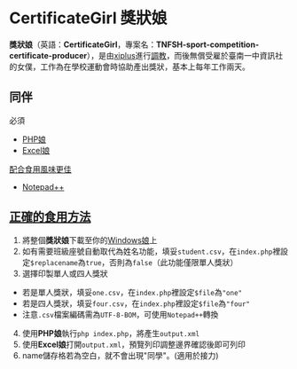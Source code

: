 # CertificateGirl 獎狀娘

**獎狀娘**（英語：**CertificateGirl**，專案名：**TNFSH-sport-competition-certificate-producer**），是由[xiplus](https://github.com/Xi-Plus)進行[調教](http://dict.revised.moe.edu.tw/cgi-bin/cbdic/gsweb.cgi?o=dcbdic&searchid=Z00000052643)，而後無償受雇於臺南一中資訊社的女僕，工作為在學校運動會時協助產出獎狀，基本上每年工作兩天。

## 同伴
必須
* [PHP娘](https://zh.moegirl.org/zh-hant/PHP%E5%A8%98)
* [Excel娘](https://zh.wikipedia.org/zh-tw/Microsoft_Excel)

[配合食用風味更佳](https://zh.moegirl.org/zh-hant/%E9%85%8D%E5%90%88oo%E9%A3%9F%E7%94%A8%E9%A3%8E%E5%91%B3%E6%9B%B4%E4%BD%B3)
* [Notepad++](https://notepad-plus-plus.org/)

## [正確的食用方法](https://zh.moegirl.org/zh-hant/%E4%B8%80%E5%AE%9A%E6%98%AF%E6%88%91%E6%89%93%E5%BC%80%E7%9A%84%E6%96%B9%E5%BC%8F%E4%B8%8D%E5%AF%B9)
1. 將整個**獎狀娘**下載至你的[Windows娘](https://zh.wikipedia.org/zh-tw/Windows%E5%A8%98)上
2. 如有需要班級座號自動取代為姓名功能，填妥```student.csv```，在```index.php```裡設定```$replacename```為```true```，否則為```false```（此功能僅限單人獎狀）
3. 選擇印製單人或四人獎狀
 * 若是單人獎狀，填妥```one.csv```，在```index.php```裡設定```$file```為```"one"```
 * 若是四人獎狀，填妥```four.csv```，在```index.php```裡設定```$file```為```"four"```
 * 注意```.csv```檔案編碼需為```UTF-8-BOM```，可使用```Notepad++```轉換
4. 使用**PHP娘**執行```php index.php```，將產生```output.xml```
5. 使用**Excel娘**打開```output.xml```，預覽列印調整邊界確認後即可列印
6. name儲存格若為空白，就不會出現"同學"。(適用於接力)

